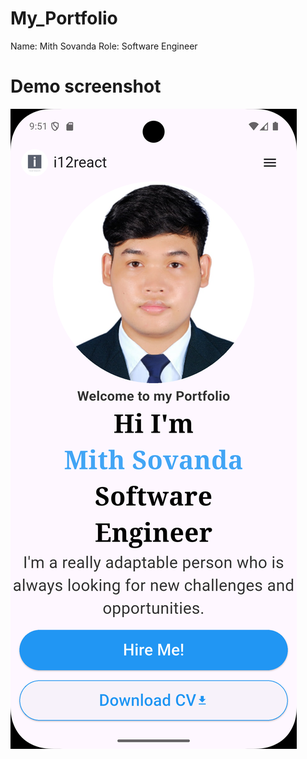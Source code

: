 # My_Portfolio

Name: Mith Sovanda
Role: Software Engineer

# Demo screenshot

![My Demo Screenshot](./assets/images/demo.png)


